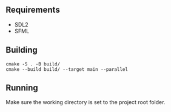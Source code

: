 ## Requirements
- SDL2
- SFML

## Building

```shell
cmake -S . -B build/
cmake --build build/ --target main --parallel
```

## Running
Make sure the working directory is set to the project root folder.
